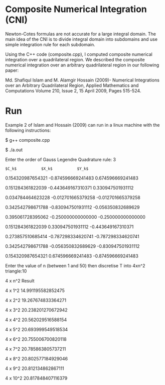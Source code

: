 Composite Numerical Integration (CNI)
===============================

Newton-Cotes formulas are not accurate for a large integral domain. The main idea of the CNI is to divide integral domain into subdomains and use simple integration rule for each subdomain. 

Using the C++ code (composite.cpp), I computed composite numerical integration over a quadrilateral region. We described the composite numerical integration over an arbitrary quadrilateral region in our following paper: 

Md. Shafiqul Islam and M. Alamgir Hossain (2009)- Numerical Integrations over an Arbitrary Quadrilateral Region, Applied Mathematics and Computations Volume 210, Issue 2, 15 April 2009, Pages 515-524.

Run
====
Example 2 of Islam and Hossain (2009) can run in a linux machine with the following instructions: 

$ g++ composite.cpp

$ ./a.out

Enter the order of Gauss Legendre Quadrature rule: 3

	$C_k$			$X_k$			$Y_k$
	
0.154320987654321	-0.874596669241483	0.674596669241483

0.151284361822039	-0.443649167310371	0.330947501931112

0.034784464623228	-0.012701665379258	-0.012701665379258

0.342542798671788	-0.830947501931112	-0.056350832689629

0.395061728395062	-0.250000000000000	-0.250000000000000

0.151284361822039	0.330947501931112	-0.443649167310371

0.273857510685414	-0.787298334620741	-0.787298334620741

0.342542798671788	-0.056350832689629	-0.830947501931112

0.154320987654321	0.674596669241483	-0.874596669241483

Enter the value of n (between 1 and 50) then discretise T into 4xn^2 triangle:10

4 x n^2		Result

4 x 1^2         14.991195582852475

4 x 2^2	        19.267674833364271

4 x 3^2  	20.238201270672942

4 x 4^2 	20.562029516588154

4 x 5^2 	20.693999549518534

4 x 6^2	        20.755006700820118

4 x 7^2	        20.785863805737211

4 x 8^2  	20.802577184929046

4 x 9^2	        20.812134862867111

4 x 10^2	20.817848407116379

